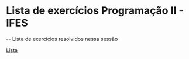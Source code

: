 # Lista de exercícios Programação II - IFES
-- Lista de exercícios resolvidos nessa sessão

[Lista](https://github.com/Raii-Azevedo/PROG-II/blob/main/Lista/listaExerProgFarrer-REV.pdf)
